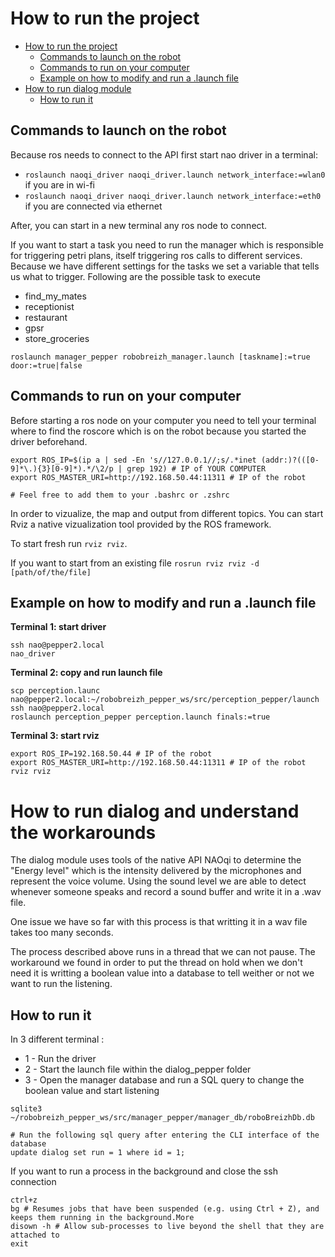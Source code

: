 # How to run the project

- [How to run the project](#how-to-run-the-project)
  - [Commands to launch on the robot](#commands-to-launch-on-the-robot)
  - [Commands to run on your computer](#commands-to-run-on-your-computer)
  - [Example on how to modify and run a .launch file](#example-on-how-to-modify-and-run-a-launch-file)
- [How to run dialog module](#how-to-run-dialog-and-understand-the-workarounds)
  - [How to run it](#how-to-run-it)

## Commands to launch on the robot
Because ros needs to connect to the API first start nao driver in a terminal:
 - ```roslaunch naoqi_driver naoqi_driver.launch network_interface:=wlan0``` if you are in wi-fi
 - ```roslaunch naoqi_driver naoqi_driver.launch network_interface:=eth0``` if you are connected via ethernet

After, you can start in a new terminal any ros node to connect.

If you want to start a task you need to run the manager which is responsible for triggering petri plans, itself triggering ros calls to different services.
Because we have different settings for the tasks we set a variable that tells us what to trigger.
Following are the possible task to execute
  - find_my_mates
  - receptionist
  - restaurant
  - gpsr
  - store_groceries

```
roslaunch manager_pepper robobreizh_manager.launch [taskname]:=true door:=true|false
```

## Commands to run on your computer

Before starting a ros node on your computer you need to tell your terminal where to find the roscore which is on the robot because you started the driver beforehand.

```
export ROS_IP=$(ip a | sed -En 's//127.0.0.1//;s/.*inet (addr:)?(([0-9]*\.){3}[0-9]*).*/\2/p | grep 192) # IP of YOUR COMPUTER
export ROS_MASTER_URI=http://192.168.50.44:11311 # IP of the robot

# Feel free to add them to your .bashrc or .zshrc
```

In order to vizualize, the map and output from different topics. You can start Rviz a native vizualization tool provided by the ROS framework.

To start fresh run ```rviz rviz```.


If you want to start from an existing file ```rosrun rviz rviz -d [path/of/the/file]``` 

## Example on how to modify and run a .launch file

**Terminal 1: start driver**
```
ssh nao@pepper2.local 
nao_driver
```

**Terminal 2: copy and run launch file**
```
scp perception.launc nao@pepper2.local:~/robobreizh_pepper_ws/src/perception_pepper/launch
ssh nao@pepper2.local
roslaunch perception_pepper perception.launch finals:=true
```

**Terminal 3: start rviz**
```
export ROS_IP=192.168.50.44 # IP of the robot
export ROS_MASTER_URI=http://192.168.50.44:11311 # IP of the robot
rviz rviz
```

# How to run dialog and understand the workarounds

The dialog module uses tools of the native API NAOqi to determine the "Energy level" which is the intensity delivered by the microphones and represent the voice volume.
Using the sound level we are able to detect whenever someone speaks and record a sound buffer and write it in a .wav file.

One issue we have so far with this process is that writting it in a wav file takes too many seconds.

The process described above runs in a thread that we can not pause. The workaround we found in order to put the thread on hold when we don't need it is writting a boolean value into a database to tell weither or not we want to run the listening.

## How to run it

In 3 different terminal :
 - 1 - Run the driver
 - 2 - Start the launch file within the dialog_pepper folder
 - 3 - Open the manager database and run a SQL query to change the boolean value and start listening
```
sqlite3 ~/robobreizh_pepper_ws/src/manager_pepper/manager_db/roboBreizhDb.db 

# Run the following sql query after entering the CLI interface of the database
update dialog set run = 1 where id = 1;

```

If you want to run a process in the background and close the ssh connection
```
ctrl+z
bg # Resumes jobs that have been suspended (e.g. using Ctrl + Z), and keeps them running in the background.More
disown -h # Allow sub-processes to live beyond the shell that they are attached to
exit
```

